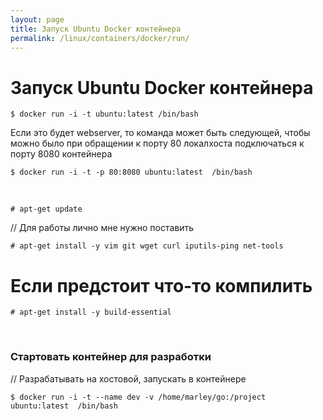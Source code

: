 ```yaml
---
layout: page
title: Запуск Ubuntu Docker контейнера
permalink: /linux/containers/docker/run/
---
```


# Запуск Ubuntu Docker контейнера


    $ docker run -i -t ubuntu:latest /bin/bash

Если это будет webserver, то команда может быть следующей, чтобы можно было при обращении к порту 80 локалхоста подключаться к порту 8080 контейнера

    $ docker run -i -t -p 80:8080 ubuntu:latest  /bin/bash

<br/>

    # apt-get update


// Для работы лично мне нужно поставить

    # apt-get install -y vim git wget curl iputils-ping net-tools

# Если предстоит что-то компилить

    # apt-get install -y build-essential


<br/>

### Стартовать контейнер для разработки

// Разрабатывать на хостовой, запускать в контейнере

    $ docker run -i -t --name dev -v /home/marley/go:/project ubuntu:latest  /bin/bash
